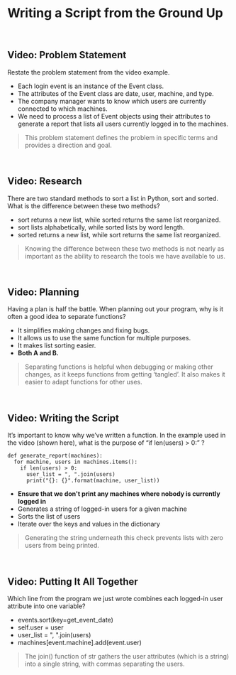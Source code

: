 # Writing a Script from the Ground Up

<br>

## Video: Problem Statement

Restate the problem statement from the video example.

* Each login event is an instance of the Event class.
* The attributes of the Event class are date, user, machine, and type.
* The company manager wants to know which users are currently connected to which machines.
* We need to process a list of Event objects using their attributes to generate a report that lists all users currently logged in to the machines.

> This problem statement defines the problem in specific terms and provides a direction and goal.

<br>

## Video: Research

There are two standard methods to sort a list in Python, sort and sorted. What is the difference between these two methods?

* sort returns a new list, while sorted returns the same list reorganized.
* sort lists alphabetically, while sorted lists by word length.
* sorted returns a new list, while sort returns the same list reorganized.

> Knowing the difference between these two methods is not nearly as important as the ability to research the tools we have available to us.

<br>

## Video: Planning

Having a plan is half the battle. When planning out your program, why is it often a good idea to separate functions?

* It simplifies making changes and fixing bugs.
* It allows us to use the same function for multiple purposes.
* It makes list sorting easier.
* **Both A and B.**
  
> Separating functions is helpful when debugging or making other changes, as it keeps functions from getting ‘tangled’. It also makes it easier to adapt functions for other uses.

<br>

## Video: Writing the Script

It’s important to know why we’ve written a function. In the example used in the video (shown here), what is the purpose of “if len(users) > 0:” ?

```
def generate_report(machines):
  for machine, users in machines.items():
    if len(users) > 0:
      user_list = ", ".join(users)
      print("{}: {}".format(machine, user_list))
```

* **Ensure that we don't print any machines where nobody is currently logged in**
* Generates a string of logged-in users for a given machine
* Sorts the list of users
* Iterate over the keys and values in the dictionary

> Generating the string underneath this check prevents lists with zero users from being printed.

<br>

## Video: Putting It All Together

Which line from the program we just wrote combines each logged-in user attribute into one variable?

* events.sort(key=get_event_date)
* self.user = user
* user_list = ", ".join(users)
* machines[event.machine].add(event.user)

> The join() function of str gathers the user attributes (which is a string) into a single string, with commas separating the users.